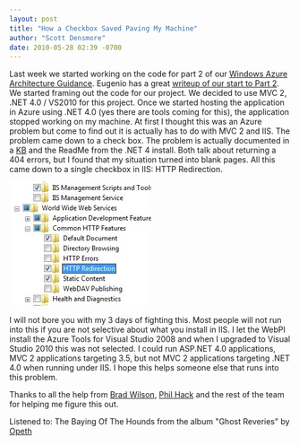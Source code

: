 ```yaml
---
layout: post
title: "How a Checkbox Saved Paving My Machine"
author: "Scott Densmore"
date: 2010-05-28 02:39 -0700
---
```


Last week we started working on the code for part 2 of our [Windows Azure Architecture Guidance](http://wag.codeplex.com). Eugenio has a great [writeup of our start to Part 2](http://blogs.msdn.com/b/eugeniop/archive/2010/05/24/windows-azure-architecture-guide-part-2-tailspin-surveys-authn-and-authz.aspx). We started framing out the code for our project. We decided to use MVC 2, .NET 4.0 / VS2010 for this project. Once we started hosting the application in Azure using .NET 4.0 (yes there are tools coming for this), the application stopped working on my machine. At first I thought this was an Azure problem but come to find out it is actually has to do with MVC 2 and IIS. The problem came down to a check box. The problem is actually documented in a [KB](http://support.microsoft.com/?kbid=2023146) and the ReadMe from the .NET 4 install. Both talk about returning a 404 errors, but I found that my situation turned into blank pages. All this came down to a single checkbox in IIS: HTTP Redirection.

![IIS Check Box](/assets/img/iis_checkbox.jpg)

I will not bore you with my 3 days of fighting this. Most people will not run into this if you are not selective about what you install in IIS. I let the WebPI install the Azure Tools for Visual Studio 2008 and when I upgraded to Visual Studio 2010 this was not selected. I could run ASP.NET 4.0 applications, MVC 2 applications targeting 3.5, but not MVC 2 applications targeting .NET 4.0 when running under IIS. I hope this helps someone else that runs into this problem.

Thanks to all the help from [Brad Wilson](http://bradwilson.typepad.com/), [Phil Hack](http://haacked.com/) and the rest of the team for helping me figure this out.

Listened to: The Baying Of The Hounds from the album "Ghost Reveries" by [Opeth](http://www.google.com/search?q=%22Opeth%22)